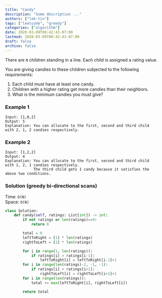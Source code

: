 ```yaml
---
title: "Candy"
description: "Some description ..."
authors: ["lek-tin"]
tags: ["leetcode", "greedy"]
categories: ["algorithm"]
date: 2020-03-09T00:42:43-07:00
lastmod: 2020-03-09T00:42:43-07:00
draft: false
archive: false
---
```

There are `N` children standing in a line. Each child is assigned a rating value.  

You are giving candies to these children subjected to the following requirements:  

1. Each child must have at least one candy.
2. Children with a higher rating get more candies than their neighbors.
3. What is the minimum candies you must give?

### Example 1

```
Input: [1,0,2]
Output: 5
Explanation: You can allocate to the first, second and third child with 2, 1, 2 candies respectively.
```

### Example 2

```
Input: [1,2,2]
Output: 4
Explanation: You can allocate to the first, second and third child with 1, 2, 1 candies respectively.
             The third child gets 1 candy because it satisfies the above two conditions.
```

### Solution (greedy bi-directional scans)

Time: `O(N)`  
Space: `O(N)`  
```python
class Solution:
    def candy(self, ratings: List[int]) -> int:
        if not ratings or len(ratings)==0:
            return 0

        total = 0
        leftToRight = [1] * len(ratings)
        rightToLeft = [1] * len(ratings)

        for i in range(1, len(ratings)):
            if ratings[i] > ratings[i-1]:
                leftToRight[i] = leftToRight[i-1]+1
        for i in range(len(ratings)-2, -1, -1):
            if ratings[i] > ratings[i+1]:
                rightToLeft[i] = rightToLeft[i+1]+1
        for i in range(len(ratings)):
            total += max(leftToRight[i], rightToLeft[i])

        return total
```
